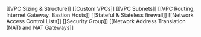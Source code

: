 [[VPC Sizing & Structure]]
[[Custom VPCs]]
[[VPC Subnets]]
[[VPC Routing, Internet Gateway, Bastion Hosts]]
[[Stateful & Stateless firewall]]
[[Network Access Control Lists]]
[[Security Group]]
[[Network Address Translation (NAT) and NAT Gateways]]

